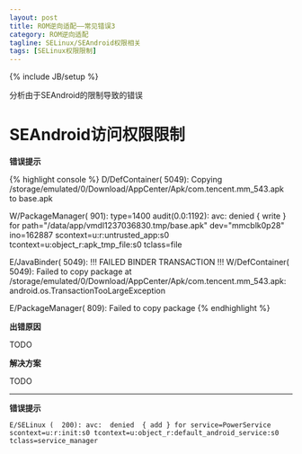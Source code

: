 ```yaml
---
layout: post
title: ROM逆向适配——常见错误3
category: ROM逆向适配
tagline: SELinux/SEAndroid权限相关
tags: [SELinux权限限制]
---
```

{% include JB/setup %}

分析由于SEAndroid的限制导致的错误

# SEAndroid访问权限限制

**错误提示**

{% highlight console %}
D/DefContainer( 5049): Copying /storage/emulated/0/Download/AppCenter/Apk/com.tencent.mm_543.apk to base.apk

W/PackageManager(  901): type=1400 audit(0.0:1192): avc: denied { write } for path="/data/app/vmdl1237036830.tmp/base.apk" dev="mmcblk0p28" ino=162887 scontext=u:r:untrusted_app:s0 tcontext=u:object_r:apk_tmp_file:s0 tclass=file

E/JavaBinder( 5049): !!! FAILED BINDER TRANSACTION !!!
W/DefContainer( 5049): Failed to copy package at /storage/emulated/0/Download/AppCenter/Apk/com.tencent.mm_543.apk: android.os.TransactionTooLargeException

E/PackageManager(  809): Failed to copy package
{% endhighlight %}
    
**出错原因**

TODO

**解决方案**

TODO

***

**错误提示**

    E/SELinux (  200): avc:  denied  { add } for service=PowerService scontext=u:r:init:s0 tcontext=u:object_r:default_android_service:s0 tclass=service_manager

    